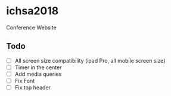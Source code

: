 # ichsa2018
Conference Website

## Todo

- [ ] All screen size compatibility (ipad Pro, all mobile screen size)
- [ ] Timer in the center
- [ ] Add media queries
- [ ] Fix Font
- [ ] Fix top header